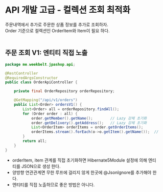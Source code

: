 # API 개발 고급 - 컬렉션 조회 최적화

주문내역에서 추가로 주문한 상품 정보를 추가로 조회하자.<br>
Order 기준으로 컬렉션인 OrderItem와 Item이 필요 하다.<br><br>

## 주문 조회 V1: 엔티티 직접 노출

```java
package me.weekbelt.jpashop.api;

@RestController
@RequiredArgsConstructor
public class OrderApiController {

    private final OrderRepository orderRepository;

    @GetMapping("/api/v1/orders")
    public List<Order> ordersV1() {
        List<Order> all = orderRepository.findAll();
        for (Order order : all) {
            order.getMember().getName();        // Lazy 강제 초기화
            order.getDelivery().getAddress();   // Lazy 강제 초기화
            List<OrderItem> orderItems = order.getOrderItems();
            orderItems.stream().forEach(o->o.getItem().getName());  // Lazy 강제 초기화
        }
        return all;
    }
}

```

- orderItem, item 관계를 직접 초기화하면 Hibernate5Module 설정에 의해 엔티티를 JSON으로 생성 한다.
- 양방향 연관관계면 무한 루프에 걸리지 않게 한곳에 @JsonIgnore를 추가해야 한다.
- 엔티티를 직접 노출하므로 좋은 방법은 아니다.
